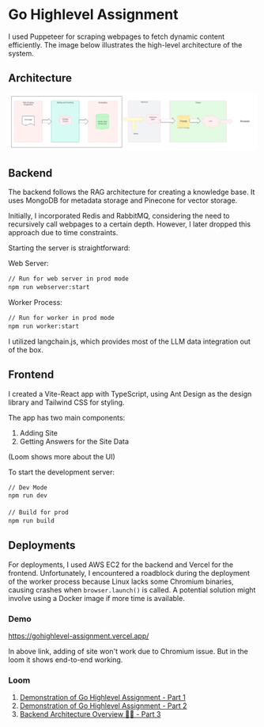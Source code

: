 # Go Highlevel Assignment

I used Puppeteer for scraping webpages to fetch dynamic content efficiently. The image below illustrates the high-level architecture of the system.

## Architecture

<img width="1402" alt="High-level architecture" src="./img/RAG.png">

## Backend

The backend follows the RAG architecture for creating a knowledge base. It uses MongoDB for metadata storage and Pinecone for vector storage.

Initially, I incorporated Redis and RabbitMQ, considering the need to recursively call webpages to a certain depth. However, I later dropped this approach due to time constraints.

Starting the server is straightforward:

Web Server:

```cmd
// Run for web server in prod mode
npm run webserver:start
```

Worker Process:

```cmd
// Run for worker in prod mode
npm run worker:start
```

I utilized langchain.js, which provides most of the LLM data integration out of the box.

## Frontend

I created a Vite-React app with TypeScript, using Ant Design as the design library and Tailwind CSS for styling.

The app has two main components:

1. Adding Site
2. Getting Answers for the Site Data

(Loom shows more about the UI)

To start the development server:

```cmd
// Dev Mode
npm run dev

// Build for prod
npm run build
```

## Deployments

For deployments, I used AWS EC2 for the backend and Vercel for the frontend. Unfortunately, I encountered a roadblock during the deployment of the worker process because Linux lacks some Chromium binaries, causing crashes when `browser.launch()` is called. A potential solution might involve using a Docker image if more time is available.

### Demo

https://gohighlevel-assignment.vercel.app/

In above link, adding of site won't work due to Chromium issue. But in the loom it shows end-to-end working.

### Loom

1. [Demonstration of Go Highlevel Assignment - Part 1](https://www.loom.com/share/604180e5a4f94cc793a930e70f66846c)
2. [Demonstration of Go Highlevel Assignment - Part 2](https://www.loom.com/share/5dfed85bb3b24698845cb94a2a72aa34)
3. [Backend Architecture Overview 👨‍💻 - Part 3](https://www.loom.com/share/4a2e313bee44415499166f3c10db25c1)
